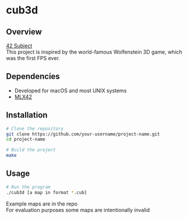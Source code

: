 # cub3d

## Overview
[42 Subject](https://cdn.intra.42.fr/pdf/pdf/129959/en.subject.pdf)  
This project is inspired by the world-famous Wolfenstein 3D game, which was the first FPS ever.

## Dependencies
- Developed for macOS and most UNIX systems
- [MLX42](https://github.com/codam-coding-college/MLX42)

## Installation
```sh
# Clone the repository
git clone https://github.com/your-username/project-name.git
cd project-name

# Build the project
make
```

## Usage
```sh
# Run the program
./cub3d [a map in format *.cub]
```
Example maps are in the repo  
For evaluation purposes some maps are intentionally invalid
